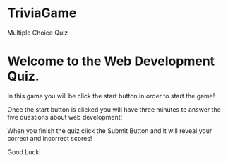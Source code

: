 # TriviaGame
Multiple Choice Quiz

<h1>Welcome to the Web Development Quiz.</h1>

<p>In this game you will be click the start button in order to start the game!</p>
<p>Once the start button is clicked you will have three minutes to answer the five questions about web development!</p>
<p>When you finish the quiz click the Submit Button and it will reveal your correct and incorrect scores!</p>
<p>Good Luck!</p>


